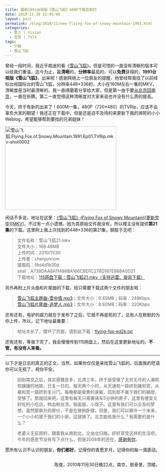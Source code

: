 ```yaml
---
title: 最新1991台视版《雪山飞狐》480P下载及絮叨
date: 2010-11-30 22:45:08
layout: post
permalink: /blog/2010/11/new-flying-fox-of-snowy-mountain-1991.html
categories:
  - 景彡 | Vision
  - 言吾 | Talk
tags:
  - 下载
  - 雪山飞狐
---
```

曾经一段时间，我近乎痴迷的看《[雪山飞狐][1]》。但是可惜的一直没有清晰的版本可以给我们重温，迄今为止，最**清晰**的，**分辨率**最高的，可以**免费**获得的，**1991台视版《雪山飞狐》**，出来啦！感谢网络上一位朋友的提醒，他曾经帮我找了以前绿标台视国际台的雪山飞狐，分辨率448*336的，大小在160M左右一集的MKV，清晰度是当时最清晰的，我一直琢磨着分享给大家，但是第一由于要[从北京回南京][2]，一直在折腾。第二一直觉得这种清晰度对大家来说也许没有什么质的提高。

今天，终于有新的出来了！600M一集，480P（720*480）的TVRip，应该不会辜负大家的期望！我还正在下载中，但是还是迫不及待的来更新下我的濒死的小小Weblog，希望能够帮到要找的兄弟姐妹！

<img style="background-image: none; border-right-width: 0px; padding-left: 0px; padding-right: 0px; display: inline; border-top-width: 0px; border-bottom-width: 0px; border-left-width: 0px; padding-top: 0px" title="雪山飞狐.Flying.Fox.of.Snowy.Mountain.1991.Ep01.TVRip.mkv-shot0002" border="0" alt="雪山飞狐.Flying.Fox.of.Snowy.Mountain.1991.Ep01.TVRip.mkv-shot0002" src="http://chenjun.com/blog/uploads/Flying.Fox.of.Snowy.Mountain.1991.Ep01.TVRip.mkv.png" width="362" height="272" />

闲话不多说，地址在这里：<a title="http://www.verycd.com/topics/2852020/" href="http://www.verycd.com/topics/2852020/" target="_blank">《雪山飞狐》(Flying Fox of Snowy Mountain)[更新完毕][MKV]</a>，不过有一点小遗憾，因为其原始文件就没有，所以楼主没有提供**第21集**的下载。这里附上我上次找到的448*336的第21集，聊胜于无吧：

> 文件名称：雪山飞狐21.mkv   
> 文件大小：168.48MB   
> 上传时间：2010/11/30   
> 上传者：chenjuncom   
> 提取码：f8d4d1b30d   
> sha1：A739DAA8A11498BA166CBD1C278D187E888A0D21   
> 下载地址：<a href="http://u.115.com/file/f8d4d1b30d" target="_blank">115网盘下载：雪山飞狐21.mkv（支持迅雷、旋风下载）</a> 

另外再附上片头曲和片尾曲的下载，给只需要下载这两个文件的朋友啦：

> [雪山飞狐主题曲-雪中情.mp3][3]；文件大小：9.45MB；码率：248Kbps   
> [雪山飞狐片尾曲-追梦人.mp3][4]；文件大小：8.92MB；码率：320Kbps 

还有还有，电驴的威力就在于发布了之后，它就不再是死的了，总有人在默默的为你上传，所以，记下地址最重要：

> 地址太长了，撑坏了页面，请到此下载：<a title="雪山飞狐ED2K地址" href="http://chenjun.com/blog/uploads/flying-fox-ed2k.txt" target="_blank">flying-fox-ed2k.txt</a>

还有还有，等我下完了，我会慢慢传到115网盘上，然后在这里更新地址的。**不管，有没有人来看。**

<!--more-->

* * *

以下才是日志的真正的正文，当然，如果你仅仅是来找雪山飞狐的。后面我的呓语你可以无视了，祝你平安。

> 回到南京之后，其实感慨良多，北漂三年，终于是受够了无穷无尽的人潮熙熙攘攘的地铁，日复一日的，每天两个小时，从天通苑一路挤到雍和宫，从雍和宫一路挤到复兴门。每晚都是疲惫的身躯，回到那不属于我们的蜗居，受够了。那就回来吧，这里有每天只需要骑车5分钟的房子，这里有便宜又好吃的小吃店，鸭血粉丝汤，锅盖面，小馆子。这里有我们可以企及的梦想，虽然那飙升的房价，不是在做俯卧撑，但是，我们可以期许一个未来，一个小小的属于我们的小家。这就够了。北京能给我什么？我需要的是什么？
> 
> 老婆义无反顾的，跟着我从南到北，又由北归南。好好享受这样的生活吧，今年的感恩节没有写下点什么，但是2008年的还在，[感谢有你][5]。

愿所有认识不认识的朋友，**你们都好**。记得你的青葱岁月，记得你的每一滴感动。

<p style="float: right">
  陈俊，2010年11月30日晚22点，南京，扇骨里，顶楼。
</p>

 [1]: http://chenjun.com/blog/2004/10/xue-shan-fei-hu-gong-ci-en.html "《雪山飞狐》孟飞`龚慈恩`伍宇娟"
 [2]: http://chenjun.com/blog/2010/06/chenjun-com-reborn-and-zheteng.html
 [3]: http://u.115.com/file/f840182f0d
 [4]: http://u.115.com/file/f829d6d410
 [5]: http://chenjun.com/blog/2008/11/thanksgiving.html